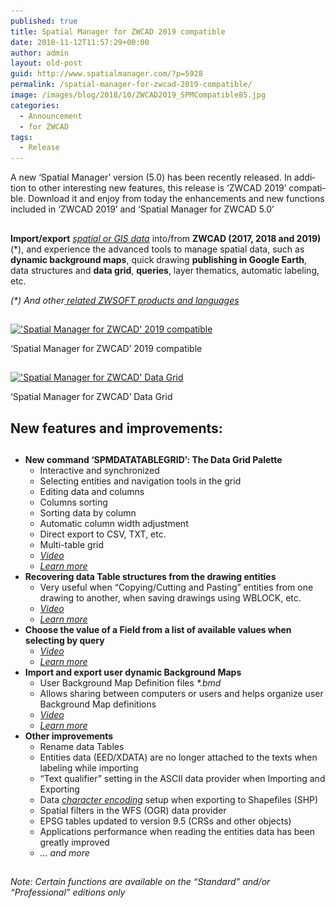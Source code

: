 ```yaml
---
published: true
title: Spatial Manager for ZWCAD 2019 compatible
date: 2018-11-12T11:57:29+00:00
author: admin
layout: old-post
guid: http://www.spatialmanager.com/?p=5928
permalink: /spatial-manager-for-zwcad-2019-compatible/
image: /images/blog/2018/10/ZWCAD2019_SPMCompatible85.jpg
categories:
  - Announcement
  - for ZWCAD
tags:
  - Release
---
```

<p>
  A n<span lang="en">ew ‘Spatial Manager’ version (5.0) has been recently released. In addition to other interesting new features, this release is ‘ZWCAD 2019’ compatible. Download it and enjoy from today the enhancements and new functions included in &#8216;ZWCAD 2019&#8217; and &#8216;Spatial Manager for ZWCAD 5.0&#8217;</span>
</p>

<p>
  <!--more-->
</p>

<h2>
</h2>

<p>
  <strong>Import/export</strong> <em><span><span><a href="http://wiki.spatialmanager.com/index.php/Spatial_Manager™_for_ZWCAD_-_FAQs:_Providers" target="_blank" rel="nofollow">spatial or GIS data</a></span></span></em> into/from <strong>ZWCAD (2017, 2018 and 2019)</strong> (*), and experience the advanced tools to manage spatial data, such as <strong>dynamic background maps</strong>, quick drawing <strong>publishing in Google Earth</strong>, data structures and <strong>data grid</strong>, <strong>queries</strong>, layer thematics, automatic labeling, etc.
</p>

<p>
  <em>(*) And other<span><a href="http://wiki.spatialmanager.com/index.php/Spatial_Manager%E2%84%A2_for_ZWCAD_-_FAQs:_Compatible_ZWCAD_applications" target="_blank" rel="nofollow"> related ZWSOFT products and languages</a></span></em>
</p>

<h2>
</h2>

<div>
  <a href="/images/blog/2018/10/SPM_ZWCAD2019.png" target="_blank" rel="nofollow"><img src="/images/blog/2018/10/SPM_ZWCAD2019.png" alt="'Spatial Manager for ZWCAD' 2019 compatible" width="1280" height="720" srcset="/images/blog/2018/10/SPM_ZWCAD2019.png 1280w, /images/blog/2018/10/SPM_ZWCAD2019-300x169.png 300w, /images/blog/2018/10/SPM_ZWCAD2019-768x432.png 768w, /images/blog/2018/10/SPM_ZWCAD2019-1024x576.png 1024w, /images/blog/2018/10/SPM_ZWCAD2019-624x351.png 624w" sizes="(max-width: 1280px) 100vw, 1280px" /></a>
  
  <p>
    &#8216;Spatial Manager for ZWCAD&#8217; 2019 compatible
  </p>
</div>

<h2>
</h2>

<div>
  <a href="/images/blog/2018/10/SPM_ZWCAD2019-DataGrid.png" target="_blank" rel="nofollow"><img src="/images/blog/2018/10/SPM_ZWCAD2019-DataGrid.png" alt="'Spatial Manager for ZWCAD' Data Grid" width="1280" height="720" srcset="/images/blog/2018/10/SPM_ZWCAD2019-DataGrid.png 1280w, /images/blog/2018/10/SPM_ZWCAD2019-DataGrid-300x169.png 300w, /images/blog/2018/10/SPM_ZWCAD2019-DataGrid-768x432.png 768w, /images/blog/2018/10/SPM_ZWCAD2019-DataGrid-1024x576.png 1024w, /images/blog/2018/10/SPM_ZWCAD2019-DataGrid-624x351.png 624w" sizes="(max-width: 1280px) 100vw, 1280px" /></a>
  
  <p>
    &#8216;Spatial Manager for ZWCAD&#8217; Data Grid
  </p>
</div>

<h2>
</h2>

<h2>
  <span>New features and improvements:</span>
</h2>

<h2>
</h2>

<ul>
  <li>
    <span><strong>New command &#8216;SPMDATATABLEGRID&#8217;: The Data Grid Palette</strong></span> <ul>
      <li>
        Interactive and synchronized
      </li>
      <li>
        Selecting entities and navigation tools in the grid
      </li>
      <li>
        Editing data and columns
      </li>
      <li>
        Columns sorting
      </li>
      <li>
        Sorting data by column
      </li>
      <li>
        Automatic column width adjustment
      </li>
      <li>
        Direct export to CSV, TXT, etc.
      </li>
      <li>
        Multi-table grid
      </li>
      <li>
        <em><a href="https://youtu.be/kO5qs3H9FAk?rel=0" target="_blank" rel="nofollow"><span>Video</span></a></em>
      </li>
      <li>
        <a href="http://wiki.spatialmanager.com/index.php/Spatial_Manager%E2%84%A2_for_ZWCAD_-_FAQs:_Data_Structure_Management_(%22Standard%22_and_%22Professional%22_editions_only)#Can_I_view_and_edit_the_entities_data_in_a_table_form.3F_.28.22Professional.22_edition_only.29" target="_blank" rel="nofollow"><em><span>Learn more</span></em></a>
      </li>
    </ul>
  </li>
  
  <li>
    <span><strong>Recovering data Table structures from the drawing entities</strong></span> <ul>
      <li>
        Very useful when &#8220;Copying/Cutting and Pasting&#8221; entities from one drawing to another, when saving drawings using WBLOCK, etc.
      </li>
      <li>
        <em><a href="https://youtu.be/8UMcv7K3pXk?rel=0" target="_blank" rel="nofollow"><span>Video</span></a></em>
      </li>
      <li>
        <a href="http://wiki.spatialmanager.com/index.php/Spatial_Manager%E2%84%A2_for_ZWCAD_-_FAQs:_Data_Structure_Management_(%22Standard%22_and_%22Professional%22_editions_only)#How_can_I_define_data_tables_in_a_drawing.3F" target="_blank" rel="nofollow"><em><span>Learn more</span></em></a>
      </li>
    </ul>
  </li>
  
  <li>
    <span><strong>Choose the value of a Field from a list of available values when selecting by query</strong></span> <ul>
      <li>
        <em><a href="https://youtu.be/liruRM98B7E?rel=0" target="_blank" rel="nofollow"><span>Video</span></a></em>
      </li>
      <li>
        <em><a href="http://wiki.spatialmanager.com/index.php/Spatial_Manager%E2%84%A2_for_ZWCAD_-_FAQs:_Data_Structure_Management_(%22Standard%22_and_%22Professional%22_editions_only)#Can_I_define_a_selection_of_entities_based_on_the_values_of_their_data.3F" target="_blank" rel="nofollow"><span>Learn more</span></a></em>
      </li>
    </ul>
  </li>
  
  <li>
    <span><strong>Import and export user dynamic Background Maps</strong></span> <ul>
      <li>
        User Background Map Definition files <em>*.bmd</em>
      </li>
      <li>
        Allows sharing between computers or users and helps organize user Background Map definitions
      </li>
      <li>
        <em><a href="https://youtu.be/zPPnopXKnfU?rel=0" target="_blank" rel="nofollow"><span>Video</span></a></em>
      </li>
      <li>
        <em><a href="http://wiki.spatialmanager.com/index.php/Spatial_Manager%E2%84%A2_for_ZWCAD_-_FAQs:_Background_Maps_(%22Standard%22_and_%22Professional%22_editions_only)#Can_I_configure_my_own_Web_Map_Services.3F" target="_blank" rel="nofollow"><span>Learn more</span></a></em>
      </li>
    </ul>
  </li>
  
  <li>
    <span><strong>Other improvements</strong></span> <ul>
      <li>
        Rename data Tables
      </li>
      <li>
        Entities data (EED/XDATA) are no longer attached to the texts when labeling while importing
      </li>
      <li>
        &#8220;Text qualifier&#8221; setting in the ASCII data provider when Importing and Exporting
      </li>
      <li>
        Data <a href="https://en.wikipedia.org/wiki/Character_encoding" target="_blank" rel="nofollow"><span><em>character encoding</em></span></a> setup when exporting to Shapefiles (SHP)
      </li>
      <li>
        Spatial filters in the WFS (OGR) data provider
      </li>
      <li>
        EPSG tables updated to version 9.5 (CRSs and other objects)
      </li>
      <li>
        Applications performance when reading the entities data has been greatly improved
      </li>
      <li>
        <em>… and more</em>
      </li>
    </ul>
  </li>
</ul>

<h2>
</h2>

<p>
  <em>Note: Certain functions are available on the “Standard” and/or “Professional” editions only</em>
</p>